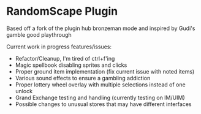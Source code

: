 # RandomScape Plugin
Based off a fork of the plugin hub bronzeman mode and inspired by Gudi's gamble good playthrough

Current work in progress features/issues:
- Refactor/Cleanup, I'm tired of ctrl+f'ing
- Magic spellbook disabling sprites and clicks
- Proper ground item implementation (fix current issue with noted items)
- Various sound effects to ensure a gambling addiction
- Proper lottery wheel overlay with multiple selections instead of one unlock
- Grand Exchange testing and handling (currently testing on IM/UIM)
- Possible changes to unusual stores that may have different interfaces

